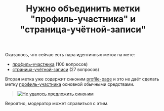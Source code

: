 ﻿---
title: "Нужно объединить метки &quot;профиль-участника&quot; и &quot;страница-учётной-записи&quot;"
se.owner.user_id: 176217
se.owner.display_name: "αλεχολυτ"
se.owner.link: "https://ru.meta.stackoverflow.com/users/176217/%ce%b1%ce%bb%ce%b5%cf%87%ce%bf%ce%bb%cf%85%cf%84"
se.link: "https://ru.meta.stackoverflow.com/questions/11666/%d0%9d%d1%83%d0%b6%d0%bd%d0%be-%d0%be%d0%b1%d1%8a%d0%b5%d0%b4%d0%b8%d0%bd%d0%b8%d1%82%d1%8c-%d0%bc%d0%b5%d1%82%d0%ba%d0%b8-%d0%bf%d1%80%d0%be%d1%84%d0%b8%d0%bb%d1%8c-%d1%83%d1%87%d0%b0%d1%81%d1%82%d0%bd%d0%b8%d0%ba%d0%b0-%d0%b8-%d1%81%d1%82%d1%80%d0%b0%d0%bd%d0%b8%d1%86%d0%b0-%d1%83%d1%87%d1%91%d1%82%d0%bd%d0%be%d0%b9-%d0%b7%d0%b0%d0%bf%d0%b8%d1%81%d0%b8"
se.question_id: 11666
se.post_type: question
---
<p>Оказалось, что сейчас есть пара идентичных меток на мете:</p>
<ul>
<li><a href="/questions/tagged/%d0%bf%d1%80%d0%be%d1%84%d0%b8%d0%bb%d1%8c-%d1%83%d1%87%d0%b0%d1%81%d1%82%d0%bd%d0%b8%d0%ba%d0%b0" class="post-tag" title="показать вопросы с меткой [профиль-участника]" rel="tag">профиль-участника</a> (100 вопросов)</li>
<li><a href="/questions/tagged/%d1%81%d1%82%d1%80%d0%b0%d0%bd%d0%b8%d1%86%d0%b0-%d1%83%d1%87%d1%91%d1%82%d0%bd%d0%be%d0%b9-%d0%b7%d0%b0%d0%bf%d0%b8%d1%81%d0%b8" class="post-tag" title="показать вопросы с меткой [страница-учётной-записи]" rel="tag">страница-учётной-записи</a> (27 вопросов)</li>
</ul>
<p>Вторая метка уже содержит синоним <a href="/questions/tagged/profile-page" class="post-tag" title="показать вопросы с меткой [profile-page]" rel="tag">profile-page</a> и это не даёт сделать метку <a href="/questions/tagged/%d0%bf%d1%80%d0%be%d1%84%d0%b8%d0%bb%d1%8c-%d1%83%d1%87%d0%b0%d1%81%d1%82%d0%bd%d0%b8%d0%ba%d0%b0" class="post-tag" title="показать вопросы с меткой [профиль-участника]" rel="tag">профиль-участника</a> основной обычными средствами.</p>
<blockquote>
<p><a href="https://i.stack.imgur.com/8VElZ.png" rel="nofollow noreferrer"><img src="https://i.stack.imgur.com/8VElZ.png" alt="Не удалось предложить синоним" /></a></p>
</blockquote>
<p>Вероятно, модератор может справиться с этим.</p>

